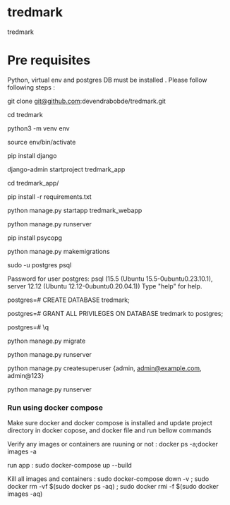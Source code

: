 # tredmark
tredmark

# Pre requisites

Python, virtual env and postgres DB must be installed .
Please follow following steps :

git clone git@github.com:devendrabobde/tredmark.git

cd tredmark

python3 -m venv env

source env/bin/activate

pip install django

django-admin startproject tredmark_app

cd tredmark_app/

pip install -r requirements.txt

python manage.py startapp tredmark_webapp

python manage.py runserver

pip install psycopg

python manage.py makemigrations

sudo -u postgres psql

Password for user postgres: 
psql (15.5 (Ubuntu 15.5-0ubuntu0.23.10.1), server 12.12 (Ubuntu 12.12-0ubuntu0.20.04.1))
Type "help" for help.

postgres=# CREATE DATABASE tredmark;

postgres=# GRANT ALL PRIVILEGES ON DATABASE tredmark to postgres;

postgres=# \q


python manage.py migrate

python manage.py runserver

python manage.py createsuperuser {admin, admin@example.com, admin@123}

python manage.py runserver

### Run using docker compose

Make sure docker and docker compose is installed and update project directory in docker copose, and docker file and run bellow commands

Verify any images or containers are ruuning or not : docker ps -a;docker images -a

run app : sudo docker-compose up --build

Kill all images and containers : sudo docker-compose down -v ; sudo docker rm -vf $(sudo docker ps -aq) ; sudo docker rmi -f $(sudo docker images -aq)
